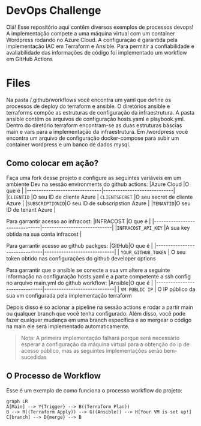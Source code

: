 # DevOps Challenge

Olá! Esse repositório aqui contêm diversos exemplos de processos devops! A implementação compete a uma máquina virtual com um container Wordpress rodando no Azure Cloud. A configuração é garantida pela implementação IAC em Terraform e Ansible. Para permitir a confiabilidade e avaliabilidade das informações de código foi implementado um workflow em GitHub Actions


# Files

Na pasta /.github/workflows você encontra um yaml que define os processos de deploy do terraform e ansible.
O diretórios ansible e terraforms compõe as estruturas de configuração da infraestrutura. A pasta ansible contêm os arquivos de configuração hosts.yaml e playbook.yml. Dentro do diretório terraform encontram-se as duas estruturas báscias main e vars para a implementação da infraestrutura.
Em /wordpress você encontra um arquivo de configuração docker-compose para subir um container wordpress e um banco de dados mysql.

## Como colocar em ação?

Faça uma fork desse projeto e configure as seguintes variáveis em um ambiente Dev na sessão environments do github actions:
|Azure Cloud                       |O que é                         |
|-------------------------------|-----------------------------|
|`CLIENTID`             |O seu ID de cliente Azure          |
`CLIENTSECRET`           |O seu secret de cliente Azure                 |
|`SUBSCRIPTIONID`|O seu ID de subscripstion Azure     |
|`TENANTID`|O seu ID de tenant Azure     |

Para garrantir acesso ao infracost:
|INFRACOST                       |O que é                         |
|-------------------------------|-----------------------------|
|`INFRACOST_API_KEY`             |A sua key obtida na sua conta infracost          |

Para garrantir acesso ao github packges:
|GitHub|O que é                         |
|-------------------------------|-----------------------------|
| `YOUR_GITHUB_TOKEN` |          O seu token obtido nas configurações do github developer options 

Para garrantir que o ansible se conecte a sua vm altere a seguinte informação na configuração hosts.yaml e a parte competente a ssh config no arquivo main.yml do github workflow:
|Ansible|O que é                         |
|-------------------------------|-----------------------------|
| `VM PUBLIC IP` |  O IP público da sua vm configurada pela implementação terraform

Depois disso é so acionar a pipeline na sessão actions e rodar a partir main ou qualquer branch que você tenha configurado. Além disso, você pode fazer qualquer mudança em uma branch específica e ao mergear o código na main ele será implementado automaticamente.

> Nota: A primeira implementação falhará porque será necessário esperar a configuração da máquina virtual para a obtenção do ip de acesso público, mas as seguintes implementações serão bem-sucedidas

## O Processo de Workflow

Esse é um exemplo de como funciona o processo workflow do projeto:

```mermaid
graph LR
A[Main] --> Y{Trigger} --> B((Terraform Plan))
B --> R((Terraform Apply)) --> G((Ansible)) --> H[Your VM is set up!]
C[branch] --> D{merge} --> B
```
